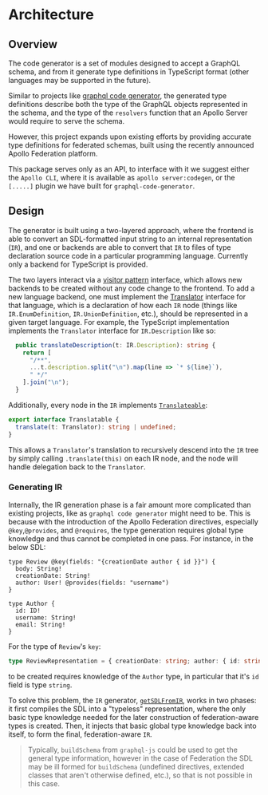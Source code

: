 # Architecture

## Overview

The code generator is a set of modules designed to accept a GraphQL schema, and from it generate type definitions in TypeScript format (other languages may be supported in the future).

Similar to projects like [graphql code generator](https://graphql-code-generator.com), the generated type definitions describe both the type of the GraphQL objects represented in the schema, and the type of the `resolvers` function that an Apollo Server would require to serve the schema.

However, this project expands upon existing efforts by providing accurate type definitions for federated schemas, built using the recently announced Apollo Federation platform.

This package serves only as an API, to interface with it we suggest either the `Apollo CLI`, where it is available as `apollo server:codegen`, or the `[.....]` plugin we have built for `graphql-code-generator`.

## Design

The generator is built using a two-layered approach, where the frontend is able to convert an SDL-formatted input string to an internal representation (`IR`), and one or backends are able to convert that `IR` to files of type declaration source code in a particular programming language. Currently only a backend for TypeScript is provided.

The two layers interact via a [visitor pattern](https://en.wikipedia.org/wiki/Visitor_pattern) interface, which allows new backends to be created without any code change to the frontend. To add a new language backend, one must implement the [Translator](Translators/index.ts) interface for that language, which is a declaration of how each `IR` node (things like `IR.EnumDefinition`, `IR.UnionDefinition`, etc.), should be represented in a given target language. For example, the TypeScript implementation implements the `Translator` interface for `IR.Description` like so:

```ts
  public translateDescription(t: IR.Description): string {
    return [
      "/**",
      ...t.description.split("\n").map(line => `* ${line}`),
      " */"
    ].join("\n");
  }
```

Additionally, every node in the `IR` implements [`Translateable`](Translators/index.ts):

```ts
export interface Translatable {
  translate(t: Translator): string | undefined;
}
```

This allows a `Translator`'s translation to recursively descend into the `IR` tree by simply calling `.translate(this)` on each IR node, and the node will handle delegation back to the `Translator`.

### Generating IR

Internally, the IR generation phase is a fair amount more complicated than existing projects, like as `graphql code generator` might need to be. This is because with the introduction of the Apollo Federation directives, especially `@key`,`@provides`, and `@requires`, the type generation requires global type knowledge and thus cannot be completed in one pass. For instance, in the below SDL:

```gql
type Review @key(fields: "{creationDate author { id }}") {
  body: String!
  creationDate: String!
  author: User! @provides(fields: "username")
}

type Author {
  id: ID!
  username: String!
  email: String!
}
```

For the type of `Review`'s `key`:

```ts
type ReviewRepresentation = { creationDate: string; author: { id: string } };
```

to be created requires knowledge of the `Author` type, in particular that it's `id` field is type `string`.

To solve this problem, the `IR` generator, [`getSDLFromIR`](/IR/index.md), works in two phases: it first compiles the SDL into a "typeless" representation, where the only basic type knowledge needed for the later construction of federation-aware types is created. Then, it injects that basic global type knowledge back into itself, to form the final, federation-aware `IR`.

> Typically, `buildSchema` from `graphql-js` could be used to get the general type information, however in the case of Federation the SDL may be ill formed for `buildSchema` (undefined directives, extended classes that aren't otherwise defined, etc.), so that is not possible in this case.
